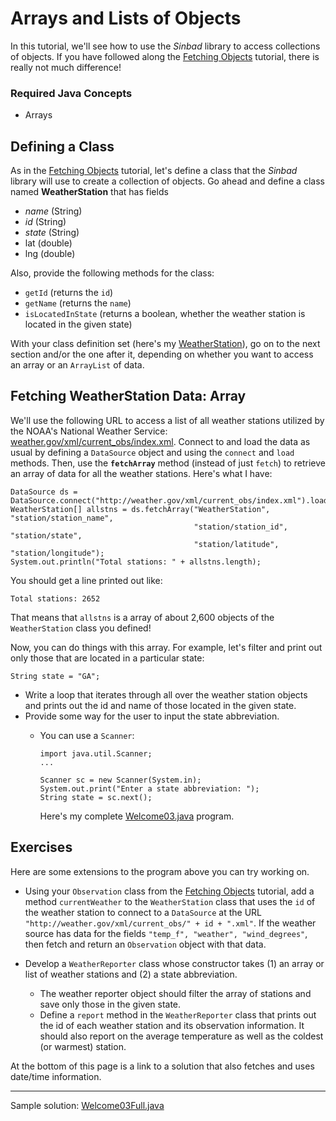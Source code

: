 
# Arrays and Lists of Objects

In this tutorial, we'll see how to use the *Sinbad* library to access collections of objects. If you have followed along the [Fetching Objects](welcome02-obj.md) tutorial, there is really not much difference!

### Required Java Concepts

* Arrays

## Defining a Class

As in the [Fetching Objects](welcome02-obj.md) tutorial, let's define a class that the *Sinbad* library will use to create a collection of objects. Go ahead and define a class named **WeatherStation** that has fields

* *name* (String)
* *id* (String)
* *state* (String)
* lat (double)
* lng (double)

Also, provide the following methods for the class:

* `getId` (returns the `id`)
* `getName` (returns the `name`)
* `isLocatedInState` (returns a boolean, whether the weather station is located in the given state)

With your class definition set (here's my [WeatherStation](WeatherStation.java)), go on to the next section and/or the one after it, depending on whether you want to access an array or an `ArrayList` of data.

## Fetching WeatherStation Data: Array

We'll use the following URL to access a list of all weather stations utilized by the NOAA's National Weather Service: [weather.gov/xml/current_obs/index.xml](http://weather.gov/xml/current_obs/index.xml). Connect to and load the data as usual by defining a `DataSource` object and using the `connect` and `load` methods. Then, use the **`fetchArray`** method (instead of just `fetch`) to retrieve an array of data for all the weather stations. Here's what I have:

````
DataSource ds = DataSource.connect("http://weather.gov/xml/current_obs/index.xml").load();
WeatherStation[] allstns = ds.fetchArray("WeatherStation", "station/station_name", 
                                         "station/station_id", "station/state",
                                         "station/latitude", "station/longitude");
System.out.println("Total stations: " + allstns.length);
````

You should get a line printed out like:

````
Total stations: 2652
````

That means that `allstns` is a array of about 2,600 objects of the `WeatherStation` class you defined! 

Now, you can do things with this array. For example, let's filter and print out only those that are located in a particular state:

````
String state = "GA";
````

* Write a loop that iterates through all over the weather station objects and prints out the id and name of those located in the given state.
* Provide some way for the user to input the state abbreviation. 
  * You can use a `Scanner`:
  
        import java.util.Scanner;
        ...
        
        Scanner sc = new Scanner(System.in);
        System.out.print("Enter a state abbreviation: ");
        String state = sc.next();
        
    Here's my complete [Welcome03.java](Welcome03.java) program.


## Exercises

Here are some extensions to the program above you can try working on. 

* Using your `Observation` class from the [Fetching Objects](welcome02-obj.md) tutorial, add a method `currentWeather` to the `WeatherStation` class that uses the `id` of the weather station to connect to a `DataSource` at the URL `"http://weather.gov/xml/current_obs/" + id + ".xml"`. If the weather source has data for the fields `"temp_f", "weather", "wind_degrees"`, then fetch and return an `Observation` object with that data. 

* Develop a `WeatherReporter` class whose constructor takes (1) an array or list of weather stations and (2) a state abbreviation. 
  * The weather reporter object should filter the array of stations and save only those in the given state.
  * Define a `report` method in the `WeatherReporter` class that prints out the id of each weather station and its observation information. It should also report on the average temperature as well as the coldest (or warmest) station.
  
At the bottom of this page is a link to a solution that also fetches and uses date/time information.

-------

Sample solution: [Welcome03Full.java](Welcome03Full.java)
